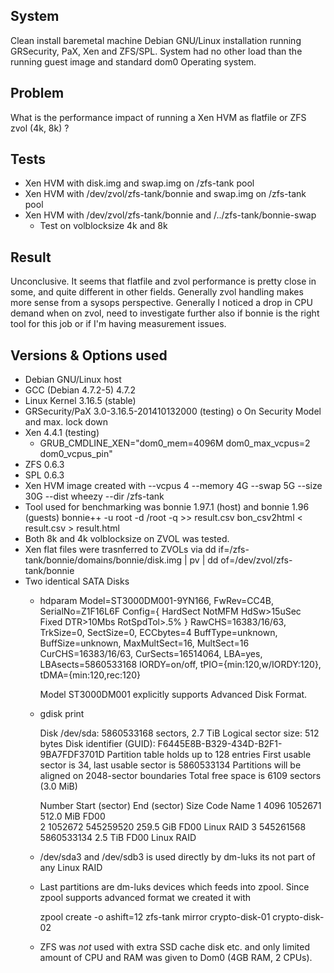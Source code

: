 
System
------

Clean install baremetal machine Debian GNU/Linux installation running GRSecurity, PaX, Xen and ZFS/SPL.
System had no other load than the running guest image and standard dom0 Operating system.

Problem
-------

What is the performance impact of running a Xen HVM as flatfile or ZFS zvol (4k, 8k) ?

Tests
-----

- Xen HVM with disk.img and swap.img on /zfs-tank pool
- Xen HVM with /dev/zvol/zfs-tank/bonnie and swap.img on /zfs-tank pool
- Xen HVM with /dev/zvol/zfs-tank/bonnie and /../zfs-tank/bonnie-swap
  - Test on volblocksize 4k and 8k


Result
------

Unconclusive. It seems that flatfile and zvol performance is pretty close in some, and quite
different in other fields. Generally zvol handling makes more sense from a sysops perspective.
Generally I noticed a drop in CPU demand when on zvol, need to investigate further also if bonnie is
the right tool for this job or if I'm having measurement issues.


Versions & Options used
-----------------------

- Debian GNU/Linux host
- GCC (Debian 4.7.2-5) 4.7.2
- Linux Kernel 3.16.5 (stable)
- GRSecurity/PaX 3.0-3.16.5-201410132000 (testing)
  o On Security Model and max. lock down
- Xen 4.4.1 (testing)
  - GRUB_CMDLINE_XEN="dom0_mem=4096M dom0_max_vcpus=2 dom0_vcpus_pin"
- ZFS 0.6.3
- SPL 0.6.3
- Xen HVM image created with --vcpus 4 --memory 4G --swap 5G --size 30G --dist wheezy --dir /zfs-tank
- Tool used for benchmarking was bonnie 1.97.1 (host) and bonnie 1.96 (guests)
  bonnie++ -u root -d /root -q >> result.csv
  bon_csv2html < result.csv > result.html
- Both 8k and 4k volblocksize on ZVOL was tested.
- Xen flat files were trasnferred to ZVOLs via
  dd if=/zfs-tank/bonnie/domains/bonnie/disk.img | pv | dd of=/dev/zvol/zfs-tank/bonnie
- Two identical SATA Disks
  - hdparam
    Model=ST3000DM001-9YN166, FwRev=CC4B, SerialNo=Z1F16L6F
    Config={ HardSect NotMFM HdSw>15uSec Fixed DTR>10Mbs RotSpdTol>.5% }
    RawCHS=16383/16/63, TrkSize=0, SectSize=0, ECCbytes=4
    BuffType=unknown, BuffSize=unknown, MaxMultSect=16, MultSect=16
    CurCHS=16383/16/63, CurSects=16514064, LBA=yes, LBAsects=5860533168
    IORDY=on/off, tPIO={min:120,w/IORDY:120}, tDMA={min:120,rec:120}

    Model ST3000DM001 explicitly supports Advanced Disk Format.

  - gdisk print

    Disk /dev/sda: 5860533168 sectors, 2.7 TiB
    Logical sector size: 512 bytes
    Disk identifier (GUID): F6445E8B-B329-434D-B2F1-9BA7FDF3701D
    Partition table holds up to 128 entries
    First usable sector is 34, last usable sector is 5860533134
    Partitions will be aligned on 2048-sector boundaries
    Total free space is 6109 sectors (3.0 MiB)

    Number  Start (sector)    End (sector)  Size       Code  Name
       1            4096         1052671   512.0 MiB   FD00  
       2         1052672       545259520   259.5 GiB   FD00  Linux RAID
       3       545261568      5860533134   2.5 TiB     FD00  Linux RAID

  - /dev/sda3 and /dev/sdb3 is used directly by dm-luks its not part of any Linux RAID

  - Last partitions are dm-luks devices which feeds into zpool.
    Since zpool supports advanced format we created it with

    zpool create -o ashift=12 zfs-tank mirror crypto-disk-01 crypto-disk-02

  - ZFS was *not* used with extra SSD cache disk etc. and only limited amount of CPU and RAM was
    given to Dom0 (4GB RAM, 2 CPUs).





